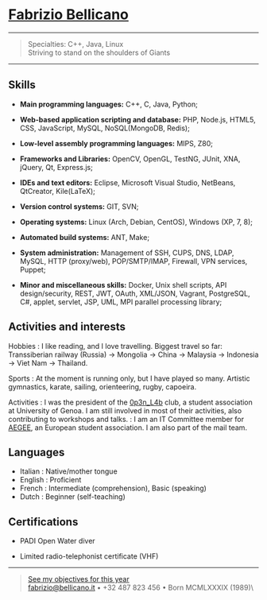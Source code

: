 [Fabrizio Bellicano](..)
=========================

----

>  Specialties: C++, Java, Linux\
>  Striving to stand on the shoulders of Giants

----

Skills
---------

+ **Main programming languages:**  C++, C, Java, Python;

+ **Web-based application scripting and database:**  PHP, Node.js, HTML5, CSS, JavaScript, MySQL, NoSQL(MongoDB, Redis);

+ **Low-level assembly programming languages:**   MIPS, Z80;

+ **Frameworks and Libraries:**   OpenCV, OpenGL, TestNG, JUnit, XNA, jQuery, Qt, Express.js;

+ **IDEs and text editors:**   Eclipse, Microsoft Visual Studio, NetBeans, QtCreator, Kile(LaTeX);

+ **Version control systems:**   GIT, SVN;

+ **Operating systems:**   Linux (Arch, Debian, CentOS), Windows (XP, 7, 8);

+ **Automated build systems:**   ANT, Make;

+ **System administration:**   Management of SSH, CUPS, DNS, LDAP, MySQL, HTTP (proxy/web), POP/SMTP/IMAP, Firewall, VPN services, Puppet;

+ **Minor and miscellaneous skills:**   Docker, Unix shell scripts, API design/security, REST, JWT, OAuth, XML/JSON, Vagrant, PostgreSQL, C#, applet, servlet, JSP, UML, MPI parallel processing library;



Activities and interests
------------------------

Hobbies
:   I like reading, and I love travelling. Biggest travel so far: 
Transsiberian railway (Russia) -> Mongolia -> China -> Malaysia -> Indonesia -> Viet Nam -> Thailand.

Sports
:   At the moment is running only, but I have played so many. Artistic gymnastics, karate, sailing, orienteering, rugby, capoeira.

Activities
:   I was the president of the [0p3n_L4b](http://openlab.dibris.unige.it/) club, a student association at University of Genoa. I am still involved in most of their activities, also contributing to workshops and talks.
:   I am an IT Committee member for [AEGEE](http://aegee.org), an European student association. I am also part of the mail team.


Languages
------------------------
+ Italian
:   Native/mother tongue
+ English
:   Proficient
+ French
:   Intermediate (comprehension), Basic (speaking)
+ Dutch
:   Beginner (self-teaching)


Certifications
------------------------
+ PADI Open Water diver

+ Limited radio-telephonist certificate (VHF)

----

> [See my objectives for this year](2016-end) \
> <fabrizio@bellicano.it> • +32 487 823 456 • Born MCMLXXXIX (1989)\

